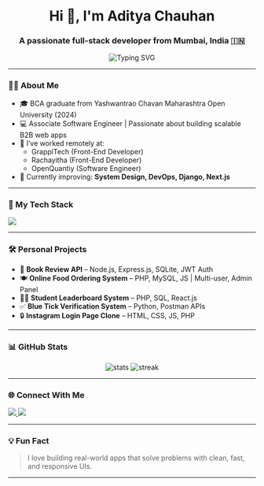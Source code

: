 <h1 align="center">Hi 👋, I'm Aditya Chauhan</h1>
<h3 align="center">A passionate full-stack developer from Mumbai, India 🇮🇳</h3>

<p align="center">
  <img src="https://readme-typing-svg.herokuapp.com?font=Fira+Code&duration=3000&pause=1000&center=true&vCenter=true&width=435&lines=Front-End+Developer;Back-End+Developer;MERN+Stack+Learner;Lifelong+Tech+Explorer" alt="Typing SVG" />
</p>

---

### 👨‍💻 About Me

- 🎓 BCA graduate from Yashwantrao Chavan Maharashtra Open University (2024)
- 💻 Associate Software Engineer | Passionate about building scalable B2B web apps
- 🔭 I’ve worked remotely at:
  - GrapplTech (Front-End Developer)
  - Rachayitha (Front-End Developer)
  - OpenQuantiy (Software Engineer)
- 🌱 Currently improving: **System Design, DevOps, Django, Next.js**

---

### 🚀 My Tech Stack

<p align="left">
  <img src="https://skillicons.dev/icons?i=html,css,js,react,nodejs,express,php,mysql,mongodb,python,django,flask,nextjs,tailwind,git,github,vscode,postman" />
</p>

---

### 🛠 Personal Projects

- 📘 **Book Review API** – Node.js, Express.js, SQLite, JWT Auth
- 🍽 **Online Food Ordering System** – PHP, MySQL, JS | Multi-user, Admin Panel
- 🧑‍🎓 **Student Leaderboard System** – PHP, SQL, React.js
- ✅ **Blue Tick Verification System** – Python, Postman APIs
- 🔒 **Instagram Login Page Clone** – HTML, CSS, JS, PHP

---

### 📊 GitHub Stats

<p align="center">
  <img src="https://github-readme-stats.vercel.app/api?username=Aditya367367&show_icons=true&theme=radical" alt="stats" />
  <img src="https://github-readme-streak-stats.herokuapp.com/?user=Aditya367367&theme=radical" alt="streak" />
</p>

---

### 🌐 Connect With Me

<p align="left">
  <a href="https://www.linkedin.com/in/aditya-chauhan-1b1a95228" target="_blank">
    <img src="https://img.shields.io/badge/-LinkedIn-blue?style=flat&logo=linkedin" />
  </a>
  <a href="mailto:suryachauhan367367@gmail.com">
    <img src="https://img.shields.io/badge/-Email-c14438?style=flat&logo=gmail&logoColor=white" />
  </a>
</p>

---

### 💡 Fun Fact
> I love building real-world apps that solve problems with clean, fast, and responsive UIs.

---


